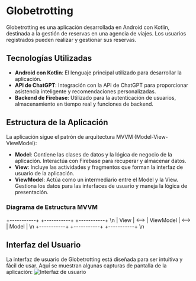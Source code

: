# Globetrotting

Globetrotting es una aplicación desarrollada en Android con Kotlin, destinada a la gestión de reservas en una agencia de viajes. Los usuarios registrados pueden realizar y gestionar sus reservas.

## Tecnologías Utilizadas

- **Android con Kotlin**: El lenguaje principal utilizado para desarrollar la aplicación.
- **API de ChatGPT**: Integración con la API de ChatGPT para proporcionar asistencia inteligente y recomendaciones personalizadas.
- **Backend de Firebase**: Utilizado para la autenticación de usuarios, almacenamiento en tiempo real y funciones de backend.

## Estructura de la Aplicación

La aplicación sigue el patrón de arquitectura MVVM (Model-View-ViewModel):

- **Model**: Contiene las clases de datos y la lógica de negocio de la aplicación. Interactúa con Firebase para recuperar y almacenar datos.
- **View**: Incluye las actividades y fragmentos que forman la interfaz de usuario de la aplicación.
- **ViewModel**: Actúa como un intermediario entre el Model y la View. Gestiona los datos para las interfaces de usuario y maneja la lógica de presentación.

### Diagrama de Estructura MVVM
+-----------+ +-----------+ +-----------+ \n
| View | <--> | ViewModel | <--> | Model | \n
+-----------+ +-----------+ +-----------+ \n
## Interfaz del Usuario

La interfaz de usuario de Globetrotting está diseñada para ser intuitiva y fácil de usar. Aquí se muestran algunas capturas de pantalla de la aplicación:
![Interfaz de usuario](https://github.com/marruiart/globetrotting-android/assets/88201067/b101fe58-c8b4-4efe-999a-0dac1c44e2ba)
